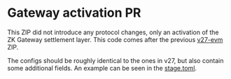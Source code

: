 # Gateway activation PR

This ZIP did not introduce any protocol changes, only an activation of the ZK Gateway settlement layer. This code comes after the previous [v27-evm](../v0.27.0-evm/) ZIP.

The configs should be roughly identical to the ones in v27, but also contain some additional fields. An example can be seen in the [stage.toml](./stage.toml).
